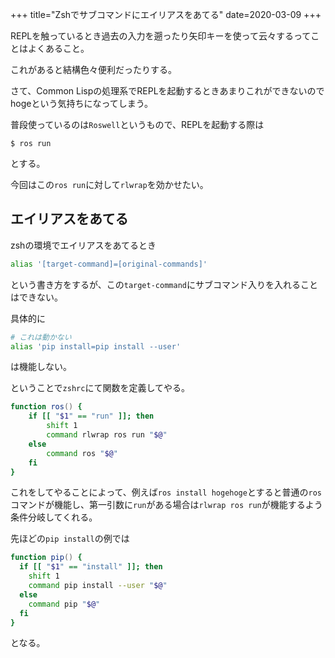 +++
title="Zshでサブコマンドにエイリアスをあてる"
date=2020-03-09
+++


REPLを触っているとき過去の入力を遡ったり矢印キーを使って云々するってことはよくあること。

これがあると結構色々便利だったりする。

さて、Common Lispの処理系でREPLを起動するときあまりこれができないのでhogeという気持ちになってしまう。

普段使っているのは`Roswell`というもので、REPLを起動する際は

```
$ ros run
```

とする。

今回はこの`ros run`に対して`rlwrap`を効かせたい。

## エイリアスをあてる

zshの環境でエイリアスをあてるとき

```zsh
alias '[target-command]=[original-commands]'
```

という書き方をするが、この`target-command`にサブコマンド入りを入れることはできない。

具体的に

```zsh
# これは動かない
alias 'pip install=pip install --user'
```

は機能しない。

ということで`zshrc`にて関数を定義してやる。

```zsh
function ros() {
    if [[ "$1" == "run" ]]; then
        shift 1
        command rlwrap ros run "$@"
    else
        command ros "$@"
    fi
}      
```

これをしてやることによって、例えば`ros install hogehoge`とすると普通の`ros`コマンドが機能し、第一引数に`run`がある場合は`rlwrap ros run`が機能するよう条件分岐してくれる。

先ほどの`pip install`の例では

```zsh
function pip() {
  if [[ "$1" == "install" ]]; then
    shift 1
    command pip install --user "$@"
  else
    command pip "$@"
  fi
}
```

となる。
